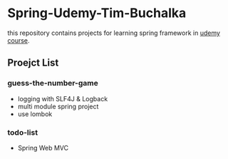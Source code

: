 # Spring-Udemy-Tim-Buchalka

this repository contains projects for learning spring framework in <a href="https://www.udemy.com/course/java-spring-framework-masterclass/">udemy course</a>.

## Proejct List
### guess-the-number-game
- logging with SLF4J & Logback
- multi module spring project
- use lombok

### todo-list
- Spring Web MVC
